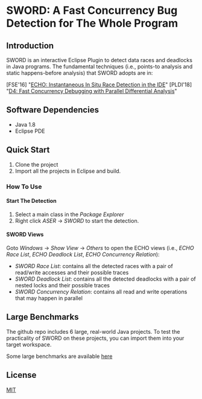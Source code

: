 # SWORD: A Fast Concurrency Bug Detection for The Whole Program
## Introduction
SWORD is an interactive Eclipse Plugin to detect data races and deadlocks in Java programs. The fundamental techniques (i.e., points-to analysis and static happens-before analysis) that SWORD adopts are in: 

[FSE'16] "[ECHO: Instantaneous In Situ Race Detection in the IDE](https://parasol.tamu.edu/~jeff/academic/echo.pdf)"
[PLDI'18] "[D4: Fast Concurrency Debugging with Parallel Differential Analysis](https://parasol.tamu.edu/~jeff/d4.pdf)"

## Software Dependencies
- Java 1.8 
- Eclipse PDE

## Quick Start
1. Clone the project
2. Import all the projects in Eclipse and build.

### How To Use
#### Start The Detection
1. Select a main class in the _Package Explorer_ 
2. Right click _ASER_ -> _SWORD_ to start the detection. 

#### SWORD Views
Goto _Windows_ -> _Show View_ -> _Others_ to open the ECHO views (i.e., _ECHO Race List_, _ECHO Deadlock List_, _ECHO Concurrency Relation_):
  * _SWORD Race List_: contains all the detected races with a pair of read/write accesses and their possible traces
  * _SWORD Deadlock List_: contains all the detected deadlocks with a pair of nested locks and their possible traces
  * _SWORD Concurrency Relation_: contains all read and write operations that may happen in parallel

## Large Benchmarks
The github repo includes 6 large, real-world Java projects. To test the practicality of SWORD on these projects, you can import them into your target workspace. 

Some large benchmarks are available [here](https://github.com/funemy/echo-benchmark)

## License
[MIT](LICENSE)
